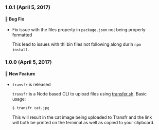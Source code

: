 ### 1.0.1 (April 5, 2017)
#### :bug: Bug Fix

* Fix issue with the files property in `package.json` not being properly formatted

  This lead to issues with thi bin files not following along durin `npm install`.

### 1.0.0 (April 5, 2017)

#### :rocket: New Feature
* `transfr` is released

  `transfr` is a Node based CLI to upload files using [transfer.sh](https://transfr.sh/).
  Basic usage:

  ```sh
  $ transfr cat.jpg
  ```

  This will result in the cat image being uploaded to Transfr and the link will both be printed on the terminal as well as copied to your clipboard.
